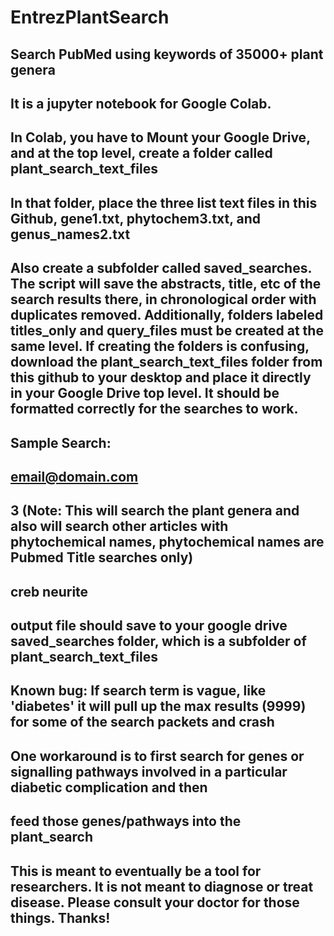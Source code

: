 # EntrezPlantSearch
## Search PubMed using keywords of 35000+ plant genera
## It is a jupyter notebook for Google Colab.
## In Colab, you have to Mount your Google Drive, and at the top level, create a folder called plant_search_text_files
## In that folder, place the three list text files in this Github, gene1.txt, phytochem3.txt, and genus_names2.txt
## Also create a subfolder called saved_searches. The script will save the abstracts, title, etc of the search results there, in chronological order with duplicates removed. Additionally, folders labeled titles_only and query_files must be created at the same level. If creating the folders is confusing, download the plant_search_text_files folder from this github to your desktop and place it directly in your Google Drive top level. It should be formatted correctly for the searches to work.


## Sample Search:
## email@domain.com
## 3 (Note: This will search the plant genera and also will search other articles with phytochemical names, phytochemical names are Pubmed Title searches only)
## creb neurite
## output file should save to your google drive saved_searches folder, which is a subfolder of plant_search_text_files

## Known bug: If search term is vague, like 'diabetes' it will pull up the max results (9999) for some of the search packets and crash
## One workaround is to first search for genes or signalling pathways involved in a particular diabetic complication and then
## feed those genes/pathways into the plant_search

## This is meant to eventually be a tool for researchers. It is not meant to diagnose or treat disease. Please consult your doctor for those things. Thanks!
